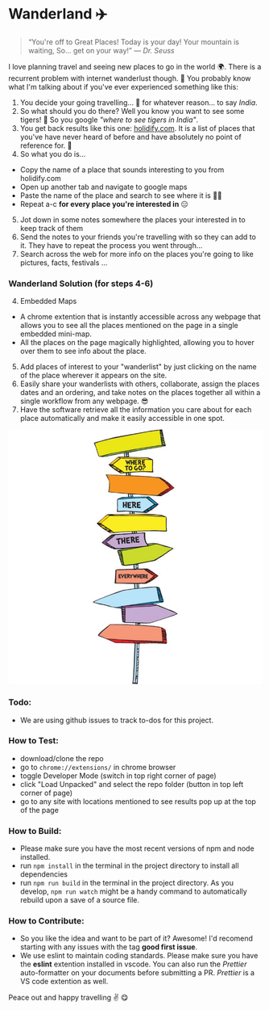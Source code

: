 # Wanderland ✈️

> “You're off to Great Places!
> Today is your day!
> Your mountain is waiting,
> So... get on your way!” 
*― Dr. Seuss*

I love planning travel and seeing new places to go in the world 🌍. There is a recurrent problem with internet wanderlust though. 😬 You probably know what I'm talking about if you've ever experienced something like this:

1. You decide your going travelling... 🥳 for whatever reason... to say *India*.
2. So what should you do there? Well you know you want to see some tigers! 🐯 So you google *"where to see tigers in India"*.
3. You get back results like this one: [holidify.com](https://www.holidify.com/pages/tiger-reserves-in-india-1333.html). It is a list of places that you've have never heard of before and have absolutely no point of reference for. :hear_no_evil:
4. So what you do is...
  * Copy the name of a place that sounds interesting to you from holidify.com
  * Open up another tab and navigate to google maps
  * Paste the name of the place and search to see where it is 🤦‍♂️
  * Repeat a-c **for every place you're interested in** 😑
5. Jot down in some notes somewhere the places your interested in to keep track of them
6. Send the notes to your friends you're travelling with so they can add to it. They have to repeat the process you went through...
7. Search across the web for more info on the places you're going to like pictures, facts, festivals ...

### Wanderland Solution (for steps 4-6)

4. Embedded Maps
  * A chrome extention that is instantly accessible across any webpage that allows you to see all the places mentioned on the page in a single embedded mini-map.
  * All the places on the page magically highlighted, allowing you to hover over them to see info about the place.
5. Add places of interest to your "wanderlist" by just clicking on the name of the place wherever it appears on the site.
6. Easily share your wanderlists with others, collaborate, assign the places dates and an ordering, and take notes on the places together all within a single workflow from any webpage. 😎
7. Have the software retrieve all the information you care about for each place automatically and make it easily accessible in one spot.

![where to go art](assets/readme.jpg)

### Todo:
- We are using github issues to track to-dos for this project.

### How to Test:
- download/clone the repo
- go to ```chrome://extensions/``` in chrome browser
- toggle Developer Mode (switch in top right corner of page)
- click "Load Unpacked" and select the repo folder (button in top left corner of page)
- go to any site with locations mentioned to see results pop up at the top of the page

### How to Build:
- Please make sure you have the most recent versions of npm and node installed.
- run ```npm install``` in the terminal in the project directory to install all dependencies
- run ```npm run build``` in the terminal in the project directory. As you develop, ```npm run watch``` might be a handy command to automatically rebuild upon a save of a source file.

### How to Contribute:
- So you like the idea and want to be part of it? Awesome! I'd recomend starting with any issues with the tag **good first issue**.
- We use eslint to maintain coding standards. Please make sure you have the **eslint** extention installed in vscode. You can also run the *Prettier* auto-formatter on your documents before submitting a PR. *Prettier* is a VS code extention as well.

Peace out and happy travelling ✌️ 😋
